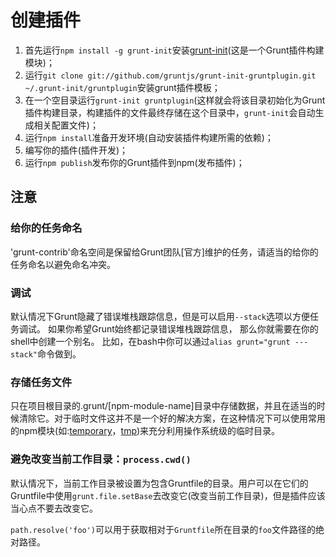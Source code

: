 # 创建插件

1. 首先运行`npm install -g grunt-init`安装[grunt-init](https://github.com/gruntjs/grunt-init)(这是一个Grunt插件构建模块)；
2. 运行`git clone git://github.com/gruntjs/grunt-init-gruntplugin.git ~/.grunt-init/gruntplugin`安装grunt插件模板；
3. 在一个空目录运行`grunt-init gruntplugin`(这样就会将该目录初始化为Grunt插件构建目录，构建插件的文件最终存储在这个目录中，`grunt-init`会自动生成相关配置文件)；
4. 运行`npm install`准备开发环境(自动安装插件构建所需的依赖)；
5. 编写你的插件(插件开发)；
6. 运行`npm publish`发布你的Grunt插件到npm(发布插件)；

## 注意

### 给你的任务命名

'grunt-contrib'命名空间是保留给Grunt团队[官方]维护的任务，请适当的给你的任务命名以避免命名冲突。

### 调试

默认情况下Grunt隐藏了错误堆栈跟踪信息，但是可以启用`--stack`选项以方便任务调试。 如果你希望Grunt始终都记录错误堆栈跟踪信息， 那么你就需要在你的shell中创建一个别名。 比如，在bash中你可以通过`alias grunt="grunt ---stack"`命令做到。

### 存储任务文件

只在项目根目录的.grunt/[npm-module-name]目录中存储数据，并且在适当的时候清除它。对于临时文件这并不是一个好的解决方案，在这种情况下可以使用常用的npm模块(如:[temporary](https://npmjs.org/package/temporary)，[tmp](https://npmjs.org/package/tmp))来充分利用操作系统级的临时目录。

### 避免改变当前工作目录：`process.cwd()`

默认情况下，当前工作目录被设置为包含Gruntfile的目录。用户可以在它们的Gruntfile中使用`grunt.file.setBase`去改变它(改变当前工作目录)，但是插件应该当心点不要去改变它。

`path.resolve('foo')`可以用于获取相对于`Gruntfile`所在目录的`foo`文件路径的绝对路径。

